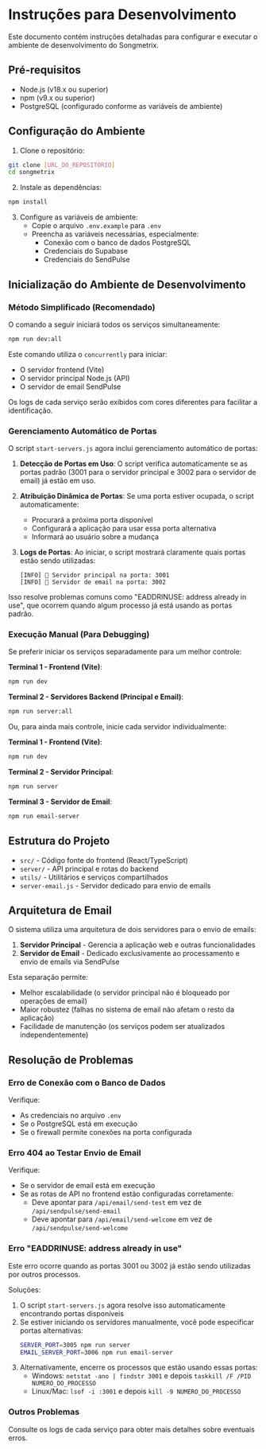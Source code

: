 # Instruções para Desenvolvimento

Este documento contém instruções detalhadas para configurar e executar o ambiente de desenvolvimento do Songmetrix.

## Pré-requisitos

- Node.js (v18.x ou superior)
- npm (v9.x ou superior)
- PostgreSQL (configurado conforme as variáveis de ambiente)

## Configuração do Ambiente

1. Clone o repositório:

```bash
git clone [URL_DO_REPOSITORIO]
cd songmetrix
```

2. Instale as dependências:

```bash
npm install
```

3. Configure as variáveis de ambiente:
   - Copie o arquivo `.env.example` para `.env`
   - Preencha as variáveis necessárias, especialmente:
     - Conexão com o banco de dados PostgreSQL
     - Credenciais do Supabase
     - Credenciais do SendPulse

## Inicialização do Ambiente de Desenvolvimento

### Método Simplificado (Recomendado)

O comando a seguir iniciará todos os serviços simultaneamente:

```bash
npm run dev:all
```

Este comando utiliza o `concurrently` para iniciar:
- O servidor frontend (Vite)
- O servidor principal Node.js (API)
- O servidor de email SendPulse

Os logs de cada serviço serão exibidos com cores diferentes para facilitar a identificação.

### Gerenciamento Automático de Portas

O script `start-servers.js` agora inclui gerenciamento automático de portas:

1. **Detecção de Portas em Uso**: O script verifica automaticamente se as portas padrão (3001 para o servidor principal e 3002 para o servidor de email) já estão em uso.

2. **Atribuição Dinâmica de Portas**: Se uma porta estiver ocupada, o script automaticamente:
   - Procurará a próxima porta disponível
   - Configurará a aplicação para usar essa porta alternativa
   - Informará ao usuário sobre a mudança

3. **Logs de Portas**: Ao iniciar, o script mostrará claramente quais portas estão sendo utilizadas:
   ```
   [INFO] 🔌 Servidor principal na porta: 3001
   [INFO] 📧 Servidor de email na porta: 3002
   ```

Isso resolve problemas comuns como "EADDRINUSE: address already in use", que ocorrem quando algum processo já está usando as portas padrão.

### Execução Manual (Para Debugging)

Se preferir iniciar os serviços separadamente para um melhor controle:

**Terminal 1 - Frontend (Vite)**:
```bash
npm run dev
```

**Terminal 2 - Servidores Backend (Principal e Email)**:
```bash
npm run server:all
```

Ou, para ainda mais controle, inicie cada servidor individualmente:

**Terminal 1 - Frontend (Vite)**:
```bash
npm run dev
```

**Terminal 2 - Servidor Principal**:
```bash
npm run server
```

**Terminal 3 - Servidor de Email**:
```bash
npm run email-server
```

## Estrutura do Projeto

- `src/` - Código fonte do frontend (React/TypeScript)
- `server/` - API principal e rotas do backend
- `utils/` - Utilitários e serviços compartilhados
- `server-email.js` - Servidor dedicado para envio de emails

## Arquitetura de Email

O sistema utiliza uma arquitetura de dois servidores para o envio de emails:

1. **Servidor Principal** - Gerencia a aplicação web e outras funcionalidades
2. **Servidor de Email** - Dedicado exclusivamente ao processamento e envio de emails via SendPulse

Esta separação permite:
- Melhor escalabilidade (o servidor principal não é bloqueado por operações de email)
- Maior robustez (falhas no sistema de email não afetam o resto da aplicação)
- Facilidade de manutenção (os serviços podem ser atualizados independentemente)

## Resolução de Problemas

### Erro de Conexão com o Banco de Dados

Verifique:
- As credenciais no arquivo `.env`
- Se o PostgreSQL está em execução
- Se o firewall permite conexões na porta configurada

### Erro 404 ao Testar Envio de Email

Verifique:
- Se o servidor de email está em execução
- Se as rotas de API no frontend estão configuradas corretamente:
  - Deve apontar para `/api/email/send-test` em vez de `/api/sendpulse/send-email`
  - Deve apontar para `/api/email/send-welcome` em vez de `/api/sendpulse/send-welcome`

### Erro "EADDRINUSE: address already in use"

Este erro ocorre quando as portas 3001 ou 3002 já estão sendo utilizadas por outros processos.

Soluções:
1. O script `start-servers.js` agora resolve isso automaticamente encontrando portas disponíveis
2. Se estiver iniciando os servidores manualmente, você pode especificar portas alternativas:
   ```bash
   SERVER_PORT=3005 npm run server
   EMAIL_SERVER_PORT=3006 npm run email-server
   ```
3. Alternativamente, encerre os processos que estão usando essas portas:
   - Windows: `netstat -ano | findstr 3001` e depois `taskkill /F /PID NUMERO_DO_PROCESSO`
   - Linux/Mac: `lsof -i :3001` e depois `kill -9 NUMERO_DO_PROCESSO`

### Outros Problemas

Consulte os logs de cada serviço para obter mais detalhes sobre eventuais erros. 